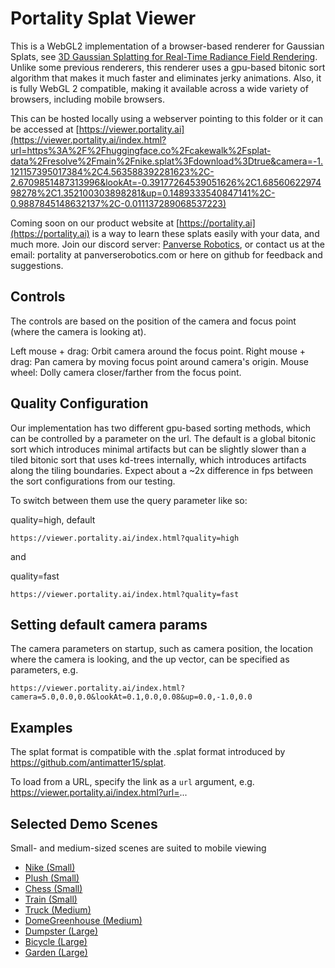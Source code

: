# Portality Splat Viewer

This is a WebGL2 implementation of a browser-based renderer for Gaussian Splats, see [3D Gaussian Splatting for Real-Time Radiance Field Rendering](https://repo-sam.inria.fr/fungraph/3d-gaussian-splatting/). Unlike some previous renderers, this renderer uses a gpu-based bitonic sort algorithm that makes it much faster and eliminates jerky animations. Also, it is fully WebGL 2 compatible, making it available across a wide variety of browsers, including mobile browsers.

This can be hosted locally using a webserver pointing to this folder or it can be accessed at [https://viewer.portality.ai](https://viewer.portality.ai/index.html?url=https%3A%2F%2Fhuggingface.co%2Fcakewalk%2Fsplat-data%2Fresolve%2Fmain%2Fnike.splat%3Fdownload%3Dtrue&camera=-1.121157395017384%2C4.563588392281623%2C-2.6709851487313996&lookAt=-0.39177264539051626%2C1.6856062297498278%2C1.352100303898281&up=0.1489333540847141%2C-0.9887845148632137%2C-0.011137289068537223)

Coming soon on our product website at [https://portality.ai](https://portality.ai) is a way to learn these splats easily with your data, and much more.  Join our discord server: [Panverse Robotics](https://discord.gg/kmFUXWw5Um), or contact us at the email: portality at panverserobotics.com or here on github for feedback and suggestions.

## Controls 

The controls are based on the position of the camera and focus point (where the camera is looking at).

Left mouse + drag: Orbit camera around the focus point.
Right mouse + drag: Pan camera by moving focus point around camera's origin.
Mouse wheel: Dolly camera closer/farther from the focus point.

## Quality Configuration

Our implementation has two different gpu-based sorting methods, which can be controlled by a parameter on the url.  The default is a global bitonic sort which introduces minimal artifacts but can be slightly slower than a tiled bitonic sort that uses kd-trees internally, which introduces artifacts along the tiling boundaries.  Expect about a ~2x difference in fps between the sort configurations from our testing.

To switch between them use the query parameter like so:

quality=high, default
```
https://viewer.portality.ai/index.html?quality=high
```

and 

quality=fast
```
https://viewer.portality.ai/index.html?quality=fast
```


## Setting default camera params

The camera parameters on startup, such as camera position, the location where the camera is looking, and the up vector, can be specified as parameters, e.g.

```
https://viewer.portality.ai/index.html?camera=5.0,0.0,0.0&lookAt=0.1,0.0,0.08&up=0.0,-1.0,0.0
```

## Examples

The splat format is compatible with the .splat format introduced by https://github.com/antimatter15/splat.

To load from a URL, specify the link as a `url` argument, e.g. https://viewer.portality.ai/index.html?url=...

## Selected Demo Scenes
Small- and medium-sized scenes are suited to mobile viewing

- [Nike (Small)](https://viewer.portality.ai/?url=https%3A%2F%2Fhuggingface.co%2Fcakewalk%2Fsplat-data%2Fresolve%2Fmain%2Fnike.splat%3Fdownload%3Dtrue&camera=-1.121157395017384%2C4.563588392281623%2C-2.6709851487313996&lookAt=-0.39177264539051626%2C1.6856062297498278%2C1.352100303898281&up=0.1489333540847141%2C-0.9887845148632137%2C-0.011137289068537223)
- [Plush (Small)](https://viewer.portality.ai/?url=https://huggingface.co/cakewalk/splat-data/resolve/main/plush.splat?download=true&camera=1.351354312542493%2C2.364996233810519%2C-0.8300492817799272&lookAt=-0.06348554241382653%2C0.3566753476187289%2C3.524818730331691&up=0%2C-1%2C0)
- [Chess (Small)](https://viewer.portality.ai/?url=https://d3c617x64bvo7w.cloudfront.net/chess.splat&camera=-3.28,-3.28,2.05&lookAt=0.76,-0.49,1.11&up=-0.44,-0.58,-0.69)
- [Train (Small)](https://viewer.portality.ai/?url=https%3A%2F%2Fhuggingface.co%2Fcakewalk%2Fsplat-data%2Fresolve%2Fmain%2Ftrain.splat%3Fdownload%3Dtrue&camera=0.5618383688141906%2C-1.0299536294326785%2C-2.2620414235248365&lookAt=-1.7152198471608104%2C0.4635614403200746%2C1.9313365247982288&up=0%2C-1%2C0)
- [Truck (Medium)](https://viewer.portality.ai/?url=https%3A%2F%2Fhuggingface.co%2Fcakewalk%2Fsplat-data%2Fresolve%2Fmain%2Ftruck.splat%3Fdownload%3Dtrue&camera=0.9015777991436947%2C0.4698942592262387%2C-3.3625573268093705&lookAt=-0.07841267219036885%2C0.2532953948353532%2C1.5356774172631333&up=0%2C-1%2C0)
- [DomeGreenhouse (Medium)](https://viewer.portality.ai/?url=https://d3c617x64bvo7w.cloudfront.net/domegreenhouse.splat&camera=-4.14,0.69,0.00&lookAt=0.64,-0.52,0.83&up=0.33,-0.51,-0.79)
- [Dumpster (Large)](https://viewer.portality.ai/?url=https%3A%2F%2Fd3c617x64bvo7w.cloudfront.net%2Fdumpster.splat&camera=-1.3925814411217798%2C-1.0924251450014777%2C3.3732281067801195&lookAt=1.9556633999269635%2C1.333901814088985%2C0.5621439792625356&up=-0.3599863376395386%2C-0.8809172912309015%2C-0.3072369813731473)
- [Bicycle (Large)](https://viewer.portality.ai/?url=https%3A%2F%2Fhuggingface.co%2Fcakewalk%2Fsplat-data%2Fresolve%2Fmain%2Fbicycle.splat%3Fdownload%3Dtrue&camera=-1.7495482027810154%2C0.7203255031223299%2C-0.9116998716853598&lookAt=2.5433595285704826%2C0.4038704915334661%2C1.6320767371666853&up=0.11243918156352482%2C-0.9758978697391626%2C-0.1870314900969603)
- [Garden (Large)](https://viewer.portality.ai/?url=https://huggingface.co/cakewalk/splat-data/resolve/main/garden.splat?download=true&camera=2.98,0.82,0.81&lookAt=-2.00,0.98,0.41&up=-0.18,-0.86,-0.49)


